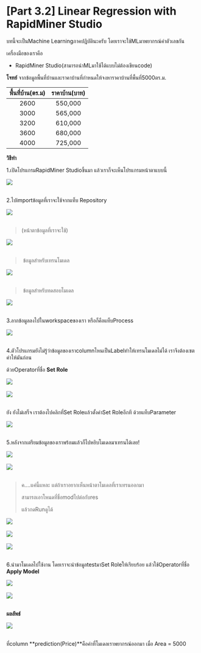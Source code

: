 # [Part 3.2] Linear Regression with RapidMiner Studio



บทนี้จะเป็นMachine Learningภาคปฎิบัตินะครับ โดยเราจะใช้MLมาพยากรณ์ค่าตัวเลขกัน

เครื่องมือของเราคือ

- RapidMiner Studio(สามารถนำMLมาใช้ได้แบบไม่ต้องเขียนcode)



**โจทย์** จากข้อมูลพื้นที่บ้านและราคาบ้านที่กำหนดให้จงหาราคาบ้านที่พื้นที่5000ตร.ม.



| พื้นที่บ้าน(ตร.ม) | ราคาบ้าน(บาท) |
| :----------: | :----------: |
|     2600     |   550,000    |
|     3000     |   565,000    |
|     3200     |   610,000    |
|     3600     |   680,000    |
|     4000     |   725,000    |



**วิธีทำ**

1.เปิดโปรแกรมRapidMiner Studioขึ้นมา แล้วเราก็จะเห็นโปรแกรมหน้าตาแบบนี้

<div class="img-caption">
    <img src="../img/content_images/21_linear_regression(rapid)/lr-rapid1.JPG"/><br><br>
</div>

2.ไปimportข้อมูลที่เราจะใช้จากแท็บ Repository

<div class="img-caption">
    <img src="../img/content_images/21_linear_regression(rapid)/lr-rapid2.JPG"/><br><br>
</div>

> (หน้าตาข้อมูลที่เราจะใช้)
>
<div class="img-caption">
    <img src="../img/content_images/21_linear_regression(rapid)/lr-rapid3.JPG"/><br><br>
</div>

>
> ​															  ข้อมูลสำหรับเทรนโมเดล
>

<div class="img-caption">
    <img src="../img/content_images/21_linear_regression(rapid)/lr-rapid4.JPG"/><br><br>
</div>

>
> ​															  ข้อมูลสำหรับทดสอบโมเดล

<div class="img-caption">
    <img src="../img/content_images/21_linear_regression(rapid)/lr-rapid5.JPG"/><br><br>
</div>



3.ลากข้อมูลลงไปในworkspaceของเรา หรือก็คือแท็บProcess

<div class="img-caption">
    <img src="../img/content_images/21_linear_regression(rapid)/lr-rapid6.JPG"/><br><br>
</div>



4.ตัวโปรแกรมยังไม่รู้ว่าข้อมูลของเราcolumnไหนเป็นLabelทำให้เทรนโมเดลไม่ได้ เราจึงต้องเซตค่าให้มันก่อน

ด้วยOperatorที่ชื่อ **Set Role**

<div class="img-caption">
    <img src="../img/content_images/21_linear_regression(rapid)/lr-rapid7.JPG"/><br><br>
</div>

<div class="img-caption">
    <img src="../img/content_images/21_linear_regression(rapid)/lr-rapid8.JPG"/><br><br>
</div>

ยัง ยังไม่เสร็จ เราต้องไปคลิกที่Set Roleแล้วตั้งค่าSet Roleอีกที ด้วยแท็บParameter

<div class="img-caption">
    <img src="../img/content_images/21_linear_regression(rapid)/lr-rapid9.JPG"/><br><br>
</div>



5.หลังจากเตรียมข้อมูลของเราพร้อมแล้วก็ไปหยิบโมเดลมาเทรนได้เลย!

<div class="img-caption">
    <img src="../img/content_images/21_linear_regression(rapid)/lr-rapid10.JPG"/><br><br>
</div>

<div class="img-caption">
    <img src="../img/content_images/21_linear_regression(rapid)/lr-rapid11.JPG"/><br><br>
</div>

> ค....แค่นี้แหละ แต่ถ้าเราอยากเห็นหน้าตาโมเดลที่เราเทรนออกมา 
>
> สามารถเอาโหนดที่ชื่อmodไปต่อกับres 
>
> แล้วกดRunดูได้

<div class="img-caption">
    <img src="../img/content_images/21_linear_regression(rapid)/lr-rapid12.JPG"/><br><br>
</div>

<div class="img-caption">
    <img src="../img/content_images/21_linear_regression(rapid)/lr-rapid13.JPG"/><br><br>
</div>



<div class="img-caption">
    <img src="../img/content_images/21_linear_regression(rapid)/lr-rapid14.JPG"/><br><br>
</div>



6.นำมาโมเดลไปใช้งาน โดยเราจะนำข้อมูลtestมาSet Roleให้เรียบร้อย แล้วใช้Operatorที่ชื่อ **Apply Model**

<div class="img-caption">
    <img src="../img/content_images/21_linear_regression(rapid)/lr-rapid15.JPG"/><br><br>
</div>



<div class="img-caption">
    <img src="../img/content_images/21_linear_regression(rapid)/lr-rapid16.JPG"/><br><br>
</div>



**ผลลัพธ์** 

<div class="img-caption">
    <img src="../img/content_images/21_linear_regression(rapid)/lr-rapid17.JPG"/><br><br>
</div>

ที่column **prediction(Price)**คือค่าที่โมเดลเราพยากรณ์ออกมา เมื่อ Area = 5000